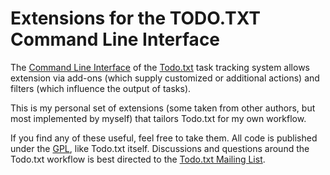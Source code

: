 Extensions for the TODO.TXT Command Line Interface
==================================================

The [Command Line Interface](https://github.com/todotxt/todo.txt-cli) of
the [Todo.txt](http://todotxt.org/) task tracking system allows extension via
add-ons (which supply customized or additional actions) and filters (which
influence the output of tasks).

This is my personal set of extensions (some taken from other authors, but most
implemented by myself) that tailors Todo.txt for my own workflow.

If you find any of these useful, feel free to take them. All code is published
under the [GPL](https://www.gnu.org/copyleft/gpl.txt), like Todo.txt itself.
Discussions and questions around the Todo.txt workflow is best directed to the
[Todo.txt Mailing List](https://groups.yahoo.com/group/todotxt/).
